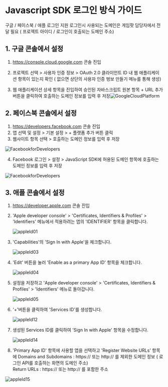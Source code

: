 # Javascript SDK 로그인 방식 가이드 

구글 / 페이스북 / 애플 로그인 지원
로그인시 사용되는 도메인은 게임팟 담당자에서 전달 필요 ( 프로젝트 아이디 / 로그인이 호출되는 도메인 주소)

## 1. 구글 콘솔에서 설정 

   1. https://console.cloud.google.com 콘솔 진입

   2. 프로젝트 선택 > 사용자 인증 정보 > OAuth 2.0 클라이언트 ID 내 웹 애플리케이션 항목이 있는지 확인 ( 없으면 상단의 사용자 인증 벙보 만들기 메뉴를 통해 생성)

   3. 웹 애플리케이션 상세 항목을 진입하여 승인된 자바스크립트 원본 항목 + URL 추가 버튼을 클릭하여 호출하는 도메인 정보를 입력 후 저장![GoogleCloudPlatform](./image/GoogleCloudPlatform.png)




## 2. 페이스북 콘솔에서 설정 

   1. https://developers.facebook.com 콘솔 진입
   2. 앱 선택 및 설정 > 기본 설정 > + 플랫폼 추가 버튼 클릭 
   3. 웹사이트 항목 선택 > 호출하는 도메인 정보를 입력 후 저장 

![FacebookforDevelopers](./image/FacebookforDevelopers.png)


   4. Facebook 로그인 > 설정 > JavaScript SDK에 허용된 도메인 항목에 호출하는 도메인 정보를 입력 후 저장
   
![FacebookforDevelopers](./image/FacebookforDevelopers02.png)   

## 3. 애플 콘솔에서 설정 

   1. https://developer.apple.com 콘솔 진입

   2. 'Apple developer console' > 'Certificates, Identifiers & Profiles' > 'Identifiers' 메뉴에서 적용하려는 앱의 'IDENTIFIER' 항목을 클릭합니다.

         ![appleId01](./image/appleId01.png)

   3. 'Capabilities'의 'Sign In with Apple'을 체크합니다.

         ![appleId03](./image/appleId03.png)

   4. 'Edit' 버튼을 눌러 'Enable as a primary App ID' 항목을 체크합니다.

         ![appleId04](./image/appleId04.png)

   5. 설정을 저장하고 'Apple developer console' > 'Certificates, Identifiers & Profiles' > 'Identifiers' 메뉴로 돌아갑니다.

         ![appleId05](./image/appleId05.png)

   6. '+'버튼을 클릭하여 'Services ID'를 생성합니다.

         ![appleId12](./image/appleId12.png)

   7. 생성된 Services ID를 클릭하여 'Sign In with Apple' 항목을 수정합니다.

         ![appleId14](./image/appleId14.png)

   8. 'Primary App ID' 항목에 사용할 앱을 선택하고 'Register Website URLs' 항목에 Domains and Subdomains : https:// 또는 http:// 를 제외한 도메인 정보 ( 로그인 API를 호출하는 화면의 도메인 주소)   
         Return URLs : https:// 또는 http:// 를 포함한 주소

![appleId15](./image/appleId15.png)